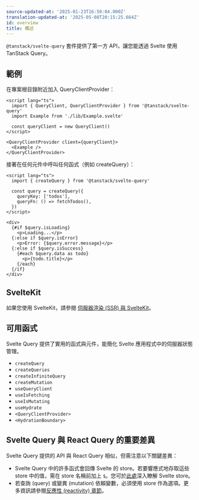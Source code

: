 ```yaml
---
source-updated-at: '2025-01-23T16:50:04.000Z'
translation-updated-at: '2025-05-08T20:15:25.664Z'
id: overview
title: 概述
---
```


`@tanstack/svelte-query` 套件提供了第一方 API，讓您能透過 Svelte 使用 TanStack Query。

## 範例

在專案根目錄附近加入 QueryClientProvider：

```svelte
<script lang="ts">
  import { QueryClient, QueryClientProvider } from '@tanstack/svelte-query'
  import Example from './lib/Example.svelte'

  const queryClient = new QueryClient()
</script>

<QueryClientProvider client={queryClient}>
  <Example />
</QueryClientProvider>
```

接著在任何元件中呼叫任何函式（例如 createQuery）：

```svelte
<script lang="ts">
  import { createQuery } from '@tanstack/svelte-query'

  const query = createQuery({
    queryKey: ['todos'],
    queryFn: () => fetchTodos(),
  })
</script>

<div>
  {#if $query.isLoading}
    <p>Loading...</p>
  {:else if $query.isError}
    <p>Error: {$query.error.message}</p>
  {:else if $query.isSuccess}
    {#each $query.data as todo}
      <p>{todo.title}</p>
    {/each}
  {/if}
</div>
```

## SvelteKit

如果您使用 SvelteKit，請參閱 [伺服器渲染 (SSR) 與 SvelteKit](../ssr)。

## 可用函式

Svelte Query 提供了實用的函式與元件，能簡化 Svelte 應用程式中的伺服器狀態管理。

- `createQuery`
- `createQueries`
- `createInfiniteQuery`
- `createMutation`
- `useQueryClient`
- `useIsFetching`
- `useIsMutating`
- `useHydrate`
- `<QueryClientProvider>`
- `<HydrationBoundary>`

## Svelte Query 與 React Query 的重要差異

Svelte Query 提供的 API 與 React Query 相似，但需注意以下關鍵差異：

- Svelte Query 中的許多函式會回傳 Svelte 的 store。若要響應式地存取這些 store 中的值，需在 store 名稱前加上 `$`。您可於[此處](https://learn.svelte.dev/tutorial/writable-stores)深入瞭解 Svelte store。
- 若查詢 (query) 或變異 (mutation) 依賴變數，必須使用 store 作為選項。更多資訊請參閱[反應性 (reactivity) 章節](../reactivity)。

